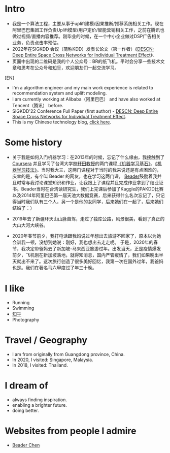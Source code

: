 
# Intro
- 我是一个算法工程，主要从事于uplift建模/因果推断/推荐系统相关工作。现在阿里巴巴集团工作负责Uplift模型/用户定价/智能营销相关工作，之前在腾讯也做过视频/直播内容推荐。刚毕业的时候，在一个中小企业做过DSP广告相关业务，负责点击率预估。
- 2022年在SIGKDD 会议（简称KDD）发表长论文（第一作者）《[DESCN: Deep Entire Space Cross Networks for Individual Treatment Effect](https://arxiv.org/abs/2207.09920)》.
- 页面中出现的二维码是我的个人公众号：BR的纸飞机。平时会分享一些技术文章和思考在公众号和[知乎](https://www.zhihu.com/people/zhong-xian-sheng-4-44/posts)，欢迎朋友们一起交流学习。

[EN]
- I'm a algorithm engineer and my main work experience is related to recommendation system and uplift modeling.
- I am currently working at Alibaba（阿里巴巴） and have also worked at Tencent（腾讯） before.
- SIGKDD'22 Conference Full Paper (first author) - [DESCN: Deep Entire Space Cross Networks for Individual Treatment Effect](https://arxiv.org/abs/2207.09920).
- This is my Chinese technology blog, [click here](https://www.zhihu.com/people/zhong-xian-sheng-4-44/posts).

# Some history
- 关于我是如何入门机器学习：在2013年的时候，忘记了什么缘由，我接触到了 [Coursera](https://www.coursera.org) 并且学习了台湾大学[林轩田教授](https://www.coursera.org/instructor/htlin)的两门课程[《机器学习基石》](https://www.coursera.org/instructor/htlin)、[《机器学习技法》](https://www.coursera.org/learn/machine-learning-techniques)。当时我大三，这两门课程对于当时的我来说还是有点困难的，庆幸的是，有个叫 Beader 的网友，也在学习这两门课， [Beader](https://beader.me)鼓励着我并且时常与我讨论课堂知识和作业，让我跟上了课程并且完成作业拿到了结业证书。Beader当时在台湾读研究生，我们上完课后参加了Kaggle的PAKDD比赛 以及2014年阿里巴巴第一届天池大数据竞赛，后来获得什么名次忘记了，只记得当时我们队有三个人，另一个是他的女同学，后来她们在一起了，后来她们结婚了：）

- 2019年去了新疆环天山山脉自驾，走过了独库公路，风景很美，看到了真正的大山大河大峡谷。

- 2020年春节前夕，我打电话跟我妈说过年想出去旅游不回家了，原本以为她会训我一顿，没想到她说：刚好，我也想出去走走呢。 于是，2020年的春节，我决定带爸妈去了新加坡-马来西亚旅游过年。出发当天，正是疫情爆发前夕，飞机刚在新加坡落地，就得知消息，国内严管疫情了，我们如果晚出半天就出不来了。这次旅行创造了很多美好回忆，我第一次在国外过年，我爸妈也是。我们在著名马六甲度过了年三十晚。



# I like

- Running
- Swimming
- [知乎](https://www.zhihu.com/people/zhong-xian-sheng-4-44/posts)
- Photography

# Travel / Geography

- I am from originally from Guangdong province, China.
- In 2020, I visited: Singapore, Malaysia.
- In 2018, I visited: Thailand.

# I dream of

- always finding inspiration.
- enabling a brighter future.
- doing better.

# Websites from people I admire

- [Beader Chen](https://beader.me/) 
